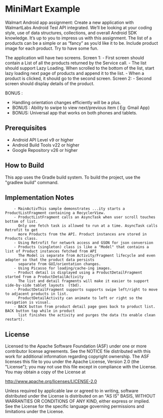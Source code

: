 MiniMart Example
================
Walmart Android app assignment:
Create a new application with WalmartLabs Android Test API integrated. We’ll be looking at your coding style,
use of data structures, collections, and overall Android SDK knowledge. It’s up to you to impress us with this assignment.
The list of a products can be a simple or as “fancy” as you’d like it to be. Include product image for each product. Try to have some fun.

The application will have two screens.
    Screen 1: - First screen should contain a List of all the products returned by the Service call. - The list should support Lazy Loading.
                When scrolled to the bottom of the list, start lazy loading next page of products and append it to the list. - When a product
                is clicked, it should go to the second screen.
    Screen 2: - Second screen should display details of the product.

BONUS :
- Handling orientation changes efficiently will be a plus.
- BONUS : Ability to swipe to view next/previous item ( Eg: Gmail App)
- BONUS: Universal app that works on both phones and tablets.

Prerequisites
-------------
- Android API Level v9 or higher
- Android Build Tools v22 or higher
- Google Repository v26 or higher

How to Build
------------

This app uses the Gradle build system. To build the project, use the
"gradlew build" command.

Implementation Notes
--------------------
        - MainActivThis sample demonstrates ...ity starts a ProductListFragment containing a RecyclerView.
        - ProductListFragment calls an AsyncTask when user scroll touches bottom of list.
          Only one fetch task is allowed to run at a time. AsyncTask calls Retrofit to get
          more Products from the API. Product instances are stored in Products class.
        - Using Retrofit for network access and GSON for json conversion
        - Products (singleton) class is like a "Model" that contains a list of Product instances fetched from API
          The Model is separate from Activity/Fragment lifecycle and even adapter so that the product data persists
          separate from GUI/orientation changes.
        - Using Picasso for loading/cache-ing images.
        - Product detail is displayed using a ProductDetailFragment started from a ProductDetailActivity
          The list and detail fragments will make it easier to support side-by-side tablet layouts  (tbd).
        - ProductDetailFragment supports supports swipe left/right to move to adjacent products in list.
          ProductDetailActivity can animate to left or right so the navigation is visual.
        - BACK button from product detail page goes back to product list. BACK button tap while in product
          list finishes the activity and purges the data (to enable clean restart).


License
-------
Licensed to the Apache Software Foundation (ASF) under one or more contributor
license agreements.  See the NOTICE file distributed with this work for
additional information regarding copyright ownership.  The ASF licenses this
file to you under the Apache License, Version 2.0 (the "License"); you may not
use this file except in compliance with the License.  You may obtain a copy of
the License at

http://www.apache.org/licenses/LICENSE-2.0

Unless required by applicable law or agreed to in writing, software
distributed under the License is distributed on an "AS IS" BASIS, WITHOUT
WARRANTIES OR CONDITIONS OF ANY KIND, either express or implied.  See the
License for the specific language governing permissions and limitations under
the License.
